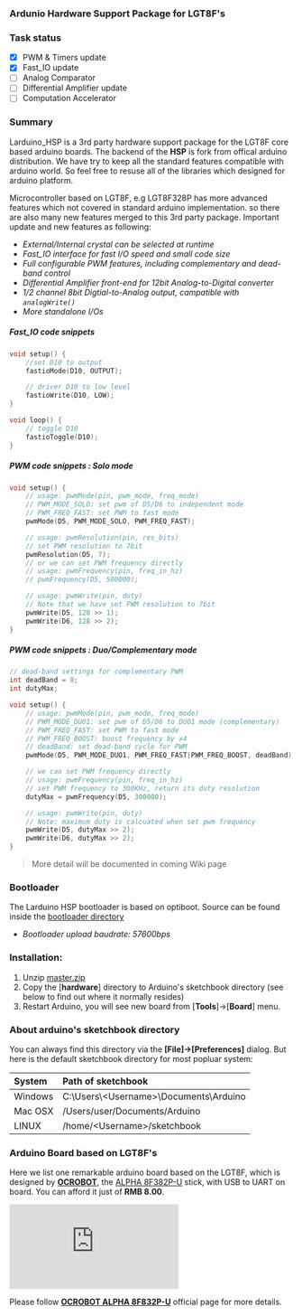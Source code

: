 ### Ardunio Hardware Support Package for LGT8F's 

### Task status

- [x] PWM & Timers update
- [x] Fast_IO update
- [ ] Analog Comparator
- [ ] Differential Amplifier update 
- [ ] Computation Accelerator

### Summary
Larduino_HSP is a 3rd party hardware support package for the LGT8F core based arduino boards. The backend of the **HSP** is fork from offical arduino distribution. We have try to keep all the standard features compatible with arduino world. So feel free to resuse all of the libraries which designed for arduino platform.


Microcontroller based on LGT8F, e.g LGT8F328P has more advanced features which not covered in standard arduino implementation. so there are also many new features merged to this 3rd party package. Important update and new features as following:

* *External/Internal crystal can be selected at runtime*
* *Fast_IO interface for fast I/O speed and small code size*
* *Full configurable PWM features, including complementary and dead-band control*
* *Differential Amplifier front-end for 12bit Analog-to-Digital converter*
* *1/2 channel 8bit Digtial-to-Analog output, campatible with `analogWrite()`*
* *More standalone I/Os*

##### *Fast_IO code snippets*

```C
void setup() {
	//set D10 to output
	fastioMode(D10, OUTPUT);

	// driver D10 to low level
	fastioWrite(D10, LOW);
}

void loop() {
	// toggle D10
	fastioToggle(D10);
}
```

##### *PWM code snippets : Solo mode*

```C
void setup() {
	// usage: pwmMode(pin, pwm_mode, freq_mode)
	// PWM_MODE_SOLO: set pwm of D5/D6 to independent mode
	// PWM_FREQ_FAST: set PWM to fast mode 
	pwmMode(D5, PWM_MODE_SOLO, PWM_FREQ_FAST);

	// usage: pwmResolution(pin, res_bits)
	// set PWM resolution to 7bit
	pwmResolution(D5, 7);
	// or we can set PWM frequency directly
	// usage: pwmFrequency(pin, freq_in_hz)
	// pwmFrequency(D5, 500000);

	// usage: pwmWrite(pin, duty)
	// Note that we have set PWM resolution to 7bit
	pwmWrite(D5, 128 >> 1);
	pwmWrite(D6, 128 >> 2);
}
```

##### *PWM code snippets : Duo/Complementary mode*

```C
// dead-band settings for complementary PWM
int deadBand = 8;
int dutyMax;

void setup() {
	// usage: pwmMode(pin, pwm_mode, freq_mode)
	// PWM_MODE_DUO1: set pwm of D5/D6 to DUO1 mode (complementary)
	// PWM_FREQ_FAST: set PWM to fast mode
	// PWM_FREQ_BOOST: boost frequency by x4
	// deadBand: set dead-band cycle for PWM 
	pwmMode(D5, PWM_MODE_DUO1, PWM_FREQ_FAST|PWM_FREQ_BOOST, deadBand);

	// we can set PWM frequency directly
	// usage: pwmFrequency(pin, freq_in_hz)
	// set PWM frequency to 300KHz, return its duty resolution
	dutyMax = pwmFrequency(D5, 300000);

	// usage: pwmWrite(pin, duty)
	// Note: maximum duty is calcuated when set pwm frequency
	pwmWrite(D5, dutyMax >> 2);
	pwmWrite(D6, dutyMax >> 2);
}
```


> More detail will be documented in coming Wiki page

### Bootloader 
The Larduino HSP bootloader is based on optiboot. Source can be found inside the [bootloader directory](https://github.com/LGTMCU/Larduino_HSP/tree/master/hardware/LGT/avr/bootloaders/lgt8fx8p)

* *Bootloader upload baudrate: 57600bps*
	
### Installation:
1. Unzip [master.zip](https://github.com/LGTMCU/Larduino_HSP/archive/master.zip)
1. Copy the [**hardware**] directory to Arduino's sketchbook directory (see below to find out where it normally resides)
1. Restart Arduino, you will see new board from [**Tools**]->[**Board**] menu.

### About arduino's sketchbook directory

You can always find this directory via the **[File]->[Preferences]** dialog. But here is the default sketchbook directory for most popluar system:

| System | Path of sketchbook |
| :----- | :----------------- |
| Windows | C:\Users\\<Username\>\Documents\Arduino |
| Mac OSX | /Users/user/Documents/Arduino |
| LINUX | /home/<Username\>/sketchbook |

### Arduino Board based on LGT8F's
Here we list one remarkable arduino board based on the LGT8F, which is designed by **[OCROBOT](http://www.ocrobot.com/doku.php?id=start)**, the [ALPHA 8F382P-U](http://www.ocrobot.com/doku.php?id=ocrobot:alpha:8f328p-u:main) stick, with USB to UART on board. You can afford it just of **RMB 8.00**.

![](http://www.ocrobot.com/lib/exe/fetch.php?w=400&tok=f15324&media=ocrobot:alpha:8f328p-u:328p-u%E4%BE%A7%E9%9D%A2435.png)

Please follow **[OCROBOT ALPHA 8F832P-U](http://www.ocrobot.com/doku.php?id=ocrobot:alpha:8f328p-u:main)** official page for more details.
